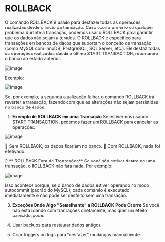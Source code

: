 # ROLLBACK

O comando ROLLBACK é usado para desfazer todas as operações realizadas desde o início da transação. Caso ocorra um erro ou qualquer problema durante a transação, podemos usar o ROLLBACK para garantir que os dados não sejam alterados.
O ROLLBACK é específico para transações em bancos de dados que suportam o conceito de transação (como MySQL com InnoDB, PostgreSQL, SQL Server, etc.). Ele desfaz todas as operações realizadas desde o último START TRANSACTION, retornando o banco ao estado anterior.

![image](https://github.com/user-attachments/assets/81918061-4042-4c34-aadf-3c6b9bae4fa8)


Exemplo: 


![image](https://github.com/user-attachments/assets/152e3876-c6d6-4ce2-b56d-d4e2b711c6a6)



Se, por exemplo, a segunda atualização falhar, o comando ROLLBACK irá reverter a transação, fazendo com que as alterações não sejam persistidas no banco de dados.

1. **Exemplo de ROLLBACK em uma Transação**
Se estivermos usando START TRANSACTION, podemos fazer um ROLLBACK para cancelar as operações:

![image](https://github.com/user-attachments/assets/e1daeb3f-4978-4b83-873b-df8e8a5824ba)


🔹 Sem ROLLBACK, os dados ficariam no banco.
🔹 Com ROLLBACK, nada foi efetivado.


2.** ROLLBACK Fora de Transações**
Se você não estiver dentro de uma transação, o ROLLBACK não fará nada. Por exemplo:

![image](https://github.com/user-attachments/assets/bfa76e16-e3b8-4316-84ce-3a13d00bd6e2)

Isso acontece porque, se o banco de dados estiver operando no modo autocommit (padrão do MySQL), cada comando é executado imediatamente e não pode ser desfeito sem uma transação.

3. **Exceções Onde Algo "Semelhante" a ROLLBACK Pode Ocorre**
Se você não está lidando com transações diretamente, mas quer um efeito parecido, pode:

1. Usar backups para restaurar dados antigos.
2. Criar triggers ou logs para "desfazer" mudanças manualmente.






